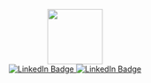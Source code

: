 

<div id="header" align="center">
  <img src="https://media4.giphy.com/media/MT5UUV1d4CXE2A37Dg/giphy.webp" width="100"/>
</div>


<div id="badges" align="center">
 <a href="https://www.linkedin.com/in/haider-jawadwala-073491247"> 
<img src="https://img.shields.io/badge/LinkedIn-blue?style=for-the-badge&logo=linkedin&logoColor=white" alt="LinkedIn Badge"/>
</a>
<a href="https://mail.google.com/mail/u/haidersjawadwala@gmail.com/#compose"> 
<img src="https://img.shields.io/badge/Gmail-D14836?style=for-the-badge&logo=gmail&logoColor=white" alt="LinkedIn Badge"/>
</a>
</div>

